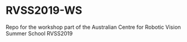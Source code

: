 # RVSS2019-WS
Repo for the workshop part of the Australian Centre for Robotic Vision Summer School RVSS2019
